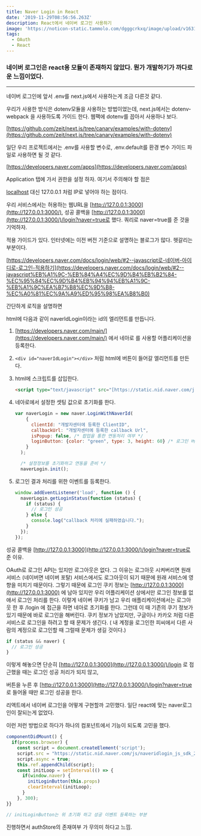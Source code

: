 ```yaml
---
title: Naver Login in React
date: '2019-11-29T08:56:56.263Z'
description: React에서 네이버 로그인 사용하기
image: 'https://noticon-static.tammolo.com/dgggcrkxq/image/upload/v1631952584/tlog/cover/naver-login_m0doid.png'
tags:
  - OAuth
  - React
---
```



### 네이버 로그인은 react용 모듈이 존재하지 않았다. 뭔가 개발하기가 까다로운 느낌이었다.
---

네이버 로그인에 앞서 .env를 next.js에서 사용하는게 조금 다른것 같다.

우리가 사용한 방식은 dotenv모듈을 사용하는 방법이었는데, next.js에서는 dotenv-webpack 을 사용하도록 가이드 한다. 웹팩에 dotenv를 꼽아서 사용하나 보다.

[https://github.com/zeit/next.js/tree/canary/examples/with-dotenv](https://github.com/zeit/next.js/tree/canary/examples/with-dotenv)

일단 우리 프로젝트에서는 .env를 사용할 변수로, .env.default를 환경 변수 가이드 파일로 사용하면 될 것 같다.

[https://developers.naver.com/apps](https://developers.naver.com/apps)

Application 탭에 가서 권한을 설정 하자. 여기서 주의해야 할 점은

[localhost](http://localhost) 대신 127.0.0.1 처럼 IP로 넣어야 하는 점이다.

우리 서비스에서는 허용하는 웹URL을 [http://127.0.0.1:3000](http://127.0.0.1:3000/), 성공 콜백을 [http://127.0.0.1:3000](http://127.0.0.1:3000/)/login?naver=true로 했다. 쿼리로 naver=true를 준 것을 기억하자.

적용 가이드가 있다. 인터넷에는 이전 버전 기준으로 설명하는 블로그가 많다. 헷갈리는 부분이다.

[https://developers.naver.com/docs/login/web/#2--javascript로-네이버-아이디로-로그인-적용하기](https://developers.naver.com/docs/login/web/#2--javascript%EB%A1%9C-%EB%84%A4%EC%9D%B4%EB%B2%84-%EC%95%84%EC%9D%B4%EB%94%94%EB%A1%9C-%EB%A1%9C%EA%B7%B8%EC%9D%B8-%EC%A0%81%EC%9A%A9%ED%95%98%EA%B8%B0)

간단하게 로직을 설명하면

html에 다음과 같이 naverIdLogin이라는 id의 엘리먼트를 만듭니다.

1.  [https://developers.naver.com/main/](https://developers.naver.com/main/) 에서 네아로 를 사용할 어플리케이션을 등록한다.
2.  `<div id="naverIdLogin"></div>` 처럼 html에 버튼이 들어갈 엘리먼트를 만든다.
3.  html에 스크립트를 삽입한다.
    ```html
    <script type="text/javascript" src="[https://static.nid.naver.com/js/naveridlogin_js_sdk_2.0.0.js](https://static.nid.naver.com/js/naveridlogin_js_sdk_2.0.0.js)" charset="utf-8"></script>
    ```

4.  네아로에서 설정한 셋팅 값으로 초기화를 한다.
    ```js
    var naverLogin = new naver.LoginWithNaverId(
        {
          clientId: "개발자센터에 등록한 ClientID",
          callbackUrl: "개발자센터에 등록한 callback Url",
          isPopup: false, /* 팝업을 통한 연동처리 여부 */
          loginButton: {color: "green", type: 3, height: 60} /* 로그인 버튼의 타입을 지정 */
        }
      );

      /* 설정정보를 초기화하고 연동을 준비 */
      naverLogin.init();
      ```

5.  로그인 결과 처리를 위한 이벤트를 등록한다.
    ```js
    window.addEventListener('load', function () {
      naverLogin.getLoginStatus(function (status) {
        if (status) {
          // 로그인 성공
        } else {
          console.log("callback 처리에 실패하였습니다.");
        }
      });
    });
    ```

성공 콜백을 [http://127.0.0.1:3000](http://127.0.0.1:3000/)/login?naver=true로 준 이유.

OAuth로 로그인 API는 있지만 로그아웃은 없다. 그 이유는 로그아웃 시켜버리면 원래 서비스 (네이버면 네이버 포탈) 서비스에서도 로그아웃이 되기 때문에 원래 서비스에 영향을 미치기 때문이다. 그렇기 때문에 로그인 쿠키 정보는 [http://127.0.0.1:3000](http://127.0.0.1:3000) 에 남아 있지만 우리 어플리케이션 상에서만 로그인 정보를 없애서 로그인 처리를 한다. 이렇게 네이버 쿠키가 남고 우리 애플리케이션에서는 로그아웃 한 후 /login 에 접근을 하면 네아로 초기화를 한다. 그런데 이 때 기존의 쿠기 정보가 있기 때문에 바로 로그인을 해버린다. 쿠키 정보가 남았지만, 구글이나 카카오 처럼 다른 서비스로 로그인을 하려고 할 때 문제가 생긴다. ( 내 계정을 로그인한 피씨에서 다른 사람의 계정으로 로그인할 때 그럴때 문제가 생길 것이다.)
```js
if (status && naver) {
  // 로그인 성공
}
```

이렇게 해놓으면 단순히 [http://127.0.0.1:3000](http://127.0.0.1:3000/)/login 로 접근했을 때는 로그인 성공 처리가 되지 않고,

버튼을 누른 후 [http://127.0.0.1:3000](http://127.0.0.1:3000/)/login?naver=true 로 들어올 때만 로그인 성공을 한다.

리액트에서 네이버 로그인을 어떻게 구현할까 고민했다. 일단 react에 맞는 naver로그인이 잘되는게 없었다.

이런 저런 방법으로 하다가 하나의 컴포넌트에서 기능이 되도록 고민을 했다.

```jsx
componentDidMount() {
  if(process.browser) {
    const script = document.createElement('script');
    script.src = "https://static.nid.naver.com/js/naveridlogin_js_sdk_2.0.0.js";
    script.async = true;
    this.ref.appendChild(script);
    const initLoop = setInterval(() => {
      if(window.naver) {
        initLoginButton(this.props)
        clearInterval(initLoop);
      }
    }, 300);
}}

// initLoginButton는 위 초기화 하고 성공 이벤트 등록하는 부분
```

진행하면서 authStore의 존재여부 가 무의미 하다고 느낌.
